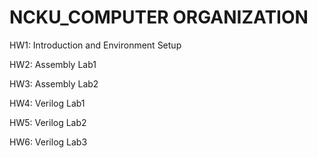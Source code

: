 # NCKU_COMPUTER ORGANIZATION

HW1: Introduction and Environment Setup

HW2: Assembly Lab1

HW3: Assembly Lab2

HW4: Verilog Lab1

HW5: Verilog Lab2

HW6: Verilog Lab3
